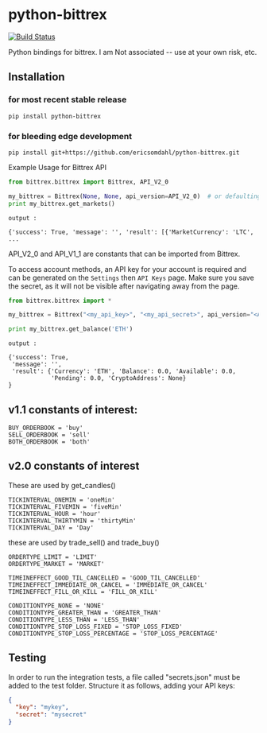 python-bittrex  
==============

[![Build Status](https://travis-ci.org/ericsomdahl/python-bittrex.svg?branch=master)](https://travis-ci.org/ericsomdahl/python-bittrex)

Python bindings for bittrex.  I am Not associated -- use at your own risk, etc.


Installation
-------------

### for most recent stable release
`pip install python-bittrex`

### for bleeding edge development 
`pip install git+https://github.com/ericsomdahl/python-bittrex.git`


Example Usage for Bittrex API

```python
from bittrex.bittrex import Bittrex, API_V2_0

my_bittrex = Bittrex(None, None, api_version=API_V2_0)  # or defaulting to v1.1 as Bittrex(None, None)
print my_bittrex.get_markets()
```
```
output :

{'success': True, 'message': '', 'result': [{'MarketCurrency': 'LTC', ...
```

API_V2_0 and API_V1_1 are constants that can be imported from Bittrex.

To access account methods, an API key for your account is required and can be 
generated on the `Settings` then `API Keys` page. 
Make sure you save the secret, as it will not be visible 
after navigating away from the page. 

```python
from bittrex.bittrex import *

my_bittrex = Bittrex("<my_api_key>", "<my_api_secret>", api_version="<API_V1_1> or <API_V2_0>")

print my_bittrex.get_balance('ETH')

```
```
output :

{'success': True, 
 'message': '',
 'result': {'Currency': 'ETH', 'Balance': 0.0, 'Available': 0.0, 
            'Pending': 0.0, 'CryptoAddress': None}
}
```

v1.1 constants of interest:
---
```
BUY_ORDERBOOK = 'buy'
SELL_ORDERBOOK = 'sell'
BOTH_ORDERBOOK = 'both'
```

v2.0 constants of interest
---
These are used by get_candles()
```
TICKINTERVAL_ONEMIN = 'oneMin'
TICKINTERVAL_FIVEMIN = 'fiveMin'
TICKINTERVAL_HOUR = 'hour'
TICKINTERVAL_THIRTYMIN = 'thirtyMin'
TICKINTERVAL_DAY = 'Day'
```
these are used by trade_sell() and trade_buy()
```
ORDERTYPE_LIMIT = 'LIMIT'
ORDERTYPE_MARKET = 'MARKET'

TIMEINEFFECT_GOOD_TIL_CANCELLED = 'GOOD_TIL_CANCELLED'
TIMEINEFFECT_IMMEDIATE_OR_CANCEL = 'IMMEDIATE_OR_CANCEL'
TIMEINEFFECT_FILL_OR_KILL = 'FILL_OR_KILL'

CONDITIONTYPE_NONE = 'NONE'
CONDITIONTYPE_GREATER_THAN = 'GREATER_THAN'
CONDITIONTYPE_LESS_THAN = 'LESS_THAN'
CONDITIONTYPE_STOP_LOSS_FIXED = 'STOP_LOSS_FIXED'
CONDITIONTYPE_STOP_LOSS_PERCENTAGE = 'STOP_LOSS_PERCENTAGE'
```

Testing
-------


In order to run the integration tests, a file called "secrets.json" must be added to the test folder.
Structure it as follows, adding your API keys:

```json
{
  "key": "mykey",
  "secret": "mysecret"
}
```

